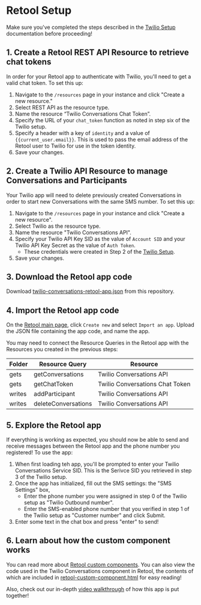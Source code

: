 # Retool Setup

Make sure you've completed the steps described in the [Twilio Setup](./twilio-setup.md) documentation before proceeding!

## 1. Create a Retool REST API Resource to retrieve chat tokens

In order for your Retool app to authenticate with Twilio, you'll need to get a valid chat token. To set this up:

1. Navigate to the `/resources` page in your instance and click "Create a new resource." 
2. Select REST API as the resource type.
3. Name the resource “Twilio Conversations Chat Token”.
4. Specify the URL of your `chat_token` function as noted in step six of the Twilio setup.
5. Specify a header with a key of `identity` and a value of `{{current_user.email}}`. This is used to pass the email address of the Retool user to Twilio for use in the token identity.
6. Save your changes.

## 2. Create a Twilio API Resource to manage Conversations and Participants

Your Twilio app will need to delete previously created Conversations in order to start new Conversations with the same SMS number. To set this up:

1. Navigate to the `/resources` page in your instance and click "Create a new resource". 
2. Select Twilio as the resource type.
3. Name the resource "Twilio Conversations API".
4. Specify your Twilio API Key SID as the value of `Account SID` and your Twilio API Key Secret as the value of `Auth Token`.
    - These credentials were created in Step 2 of the [Twilio Setup](twilio-setup.md).
5. Save your changes.

## 3. Download the Retool app code

Download [twilio-conversations-retool-app.json](/applets/twilio-conversations/code/retool/twilio-conversations-retool-app.json) from this repository.

## 4. Import the Retool app code
On the [Retool main page](https://docs.retool.com/docs/protected-applications-getting-started#importing-the-application), click `Create new` and select `Import an app`. Upload the JSON file containing the app code, and name the app.

You may need to connect the Resource Queries in the Retool app with the Resources you created in the previous steps: 

| Folder | Resource Query | Resource |
| --- | --- | --- |
| gets | getConversations | Twilio Conversations API |
| gets | getChatToken | Twilio Conversations Chat Token |
| writes | addParticipant | Twilio Conversations API |
| writes | deleteConversations | Twilio Conversations API |

## 5. Explore the Retool app

If everything is working as expected, you should now be able to send and receive messages between the Retool app and the phone number you registered! To use the app:

1. When first loading teh app, you'll be prompted to enter your Twilio Conversations Service SID. This is the Serivce SID you retrieved in step 3 of the Twilio setup.
2. Once the app has initialized, fill out the SMS settings: the "SMS Settings" box,    
    - Enter the phone number you were assigned in step 0 of the Twilio setup as "Twilio Outbound number".
    - Enter the SMS-enabled phone number that you verified in step 1 of the Twilio setup as "Customer number" and click Submit.
4. Enter some text in the chat box and press "enter" to send!

## 6. Learn about how the custom component works

You can read more about [Retool custom components](https://docs.retool.com/docs/custom-components). You can also view the code used in the Twilio Conversations component in Retool, the contents of which are included in [retool-custom-component.html](/applets/twilio-conversations/code/retool/retool-custom-component.html) for easy reading!

Also, check out our in-depth [video walkthrough](https://www.youtube.com/watch?v=NL8liiIYN0o) of how this app is put together!
